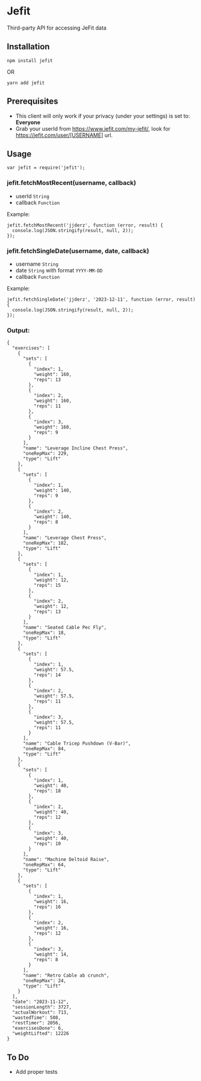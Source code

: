 # Jefit

Third-party API for accessing JeFit data

## Installation

`npm install jefit`

OR

`yarn add jefit`

## Prerequisites

* This client will only work if your privacy (under your settings) is set to: <b>Everyone</b>
* Grab your userId from https://www.jefit.com/my-jefit/, look for https://jefit.com/user/[USERNAME] url.

## Usage

`var jefit = require('jefit');`

### jefit.fetchMostRecent(username, callback)

* userId `String`
* callback `Function`

Example:

```
jefit.fetchMostRecent('jjderz', function (error, result) {
  console.log(JSON.stringify(result, null, 2));
});
```

### jefit.fetchSingleDate(username, date, callback)

* username `String`
* date `String` with format `YYYY-MM-DD`
* callback `Function`

Example:

```
jefit.fetchSingleDate('jjderz', '2023-12-11', function (error, result) {
  console.log(JSON.stringify(result, null, 2));
});
```

### Output:

```
{
  "exercises": [
    {
      "sets": [
        {
          "index": 1,
          "weight": 160,
          "reps": 13
        },
        {
          "index": 2,
          "weight": 160,
          "reps": 11
        },
        {
          "index": 3,
          "weight": 160,
          "reps": 9
        }
      ],
      "name": "Leverage Incline Chest Press",
      "oneRepMax": 229,
      "type": "Lift"
    },
    {
      "sets": [
        {
          "index": 1,
          "weight": 140,
          "reps": 9
        },
        {
          "index": 2,
          "weight": 140,
          "reps": 8
        }
      ],
      "name": "Leverage Chest Press",
      "oneRepMax": 182,
      "type": "Lift"
    },
    {
      "sets": [
        {
          "index": 1,
          "weight": 12,
          "reps": 15
        },
        {
          "index": 2,
          "weight": 12,
          "reps": 13
        }
      ],
      "name": "Seated Cable Pec Fly",
      "oneRepMax": 18,
      "type": "Lift"
    },
    {
      "sets": [
        {
          "index": 1,
          "weight": 57.5,
          "reps": 14
        },
        {
          "index": 2,
          "weight": 57.5,
          "reps": 11
        },
        {
          "index": 3,
          "weight": 57.5,
          "reps": 11
        }
      ],
      "name": "Cable Tricep Pushdown (V-Bar)",
      "oneRepMax": 84,
      "type": "Lift"
    },
    {
      "sets": [
        {
          "index": 1,
          "weight": 40,
          "reps": 18
        },
        {
          "index": 2,
          "weight": 40,
          "reps": 12
        },
        {
          "index": 3,
          "weight": 40,
          "reps": 10
        }
      ],
      "name": "Machine Deltoid Raise",
      "oneRepMax": 64,
      "type": "Lift"
    },
    {
      "sets": [
        {
          "index": 1,
          "weight": 16,
          "reps": 16
        },
        {
          "index": 2,
          "weight": 16,
          "reps": 12
        },
        {
          "index": 3,
          "weight": 14,
          "reps": 8
        }
      ],
      "name": "Retro Cable ab crunch",
      "oneRepMax": 24,
      "type": "Lift"
    }
  ],
  "date": "2023-11-12",
  "sessionLength": 3727,
  "actualWorkout": 713,
  "wastedTime": 508,
  "restTimer": 2056,
  "exercisesDone": 6,
  "weightLifted": 12226
}
```

## To Do

- Add proper tests
